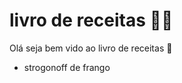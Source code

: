 # livro de receitas :man_cook:

 Olá seja bem vido ao livro de receitas :wave:

- strogonoff de frango

